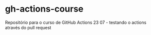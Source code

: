 # gh-actions-course
Repositório para o curso de GitHub Actions
23 07 - testando o actions através do pull request
